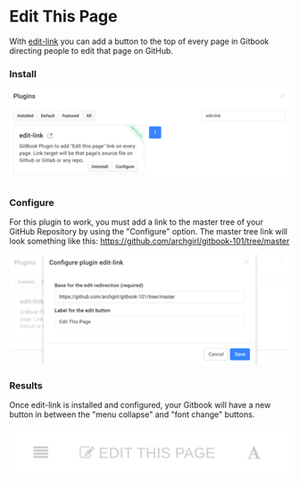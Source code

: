 # Edit This Page

With [edit-link](https://plugins.gitbook.com/plugin/edit-link) you can add a button to the top of every page in Gitbook directing people to edit that page on GitHub.

### Install

![edit-link search and installation](/plugins-editlink-install.png)

### Configure

For this plugin to work, you must add a link to the master tree of your GitHub Repository by using the "Configure" option. The master tree link will look something like this: 
 https://github.com/archgirl/gitbook-101/tree/master


![edit-link configuration](/plugins-editlink-config.png)

### Results

Once edit-link is installed and configured, your Gitbook will have a new button in between the "menu collapse" and "font change" buttons.

![edit-link button](/plugins-editlink-button.png)


